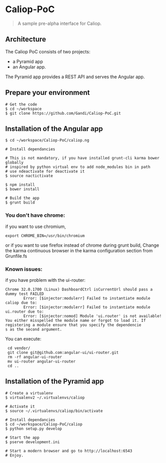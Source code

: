Caliop-PoC
==========

> A sample pre-alpha interface for Caliop.

## Architecture

The Caliop PoC consists of two projects:
  - a Pyramid app
  - an Angular app.

The Pyramid app provides a REST API and serves the Angular app.

## Prepare your environment

```shell
# Get the code
$ cd ~/workspace
$ git clone https://github.com/Gandi/Caliop-PoC.git
```

## Installation of the Angular app

```shell
$ cd ~/workspace/Caliop-PoC/caliop.ng

# Install dependancies

# This is not mandatory, if you have installed grunt-cli karma bower globally
# inspired by python virtual env to add node_modules bin in path
# use ndeactivate for deactivate it
$ source nactictivate

$ npm install
$ bower install

# Build the app
$ grunt build
```

### You don't have chrome:

if you want to use chromium,
```shell
export CHROME_BIN=/usr/bin/chromium
```

or if you want to use firefox instead of chrome during grunt build,
Change the karma  continuous browser in the karma configuration section
from Grunfile.fs


### Known issues:

if you have problem with the ui-router:
```shell
Chrome 32.0.1700 (Linux) DashboardCtrl isCurrentUrl should pass a dummy test FAILED
        Error: [$injector:modulerr] Failed to instantiate module caliop due to:
        Error: [$injector:modulerr] Failed to instantiate module ui.router due to:
        Error: [$injector:nomod] Module 'ui.router' is not available! You either misspelled the module name or forgot to load it. If registering a module ensure that you specify the dependencie
s as the second argument.
```

You can execute:
```shell
 cd vendor/
 git clone git@github.com:angular-ui/ui-router.git
 rm -rf angular-ui-router
 mv ui-router angular-ui-router
 cd ..
```

## Installation of the Pyramid app

```shell
# Create a virtualenv
$ virtualenv2 ~/.virtualenvs/caliop

# Activate it
$ source ~/.virtualenvs/caliop/bin/activate

# Install dependancies
$ cd ~/workspace/Caliop-PoC/caliop
$ python setup.py develop

# Start the app
$ pserve development.ini

# Start a modern browser and go to http://localhost:6543
# Enjoy.
```
